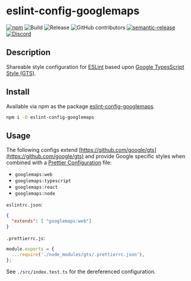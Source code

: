 # eslint-config-googlemaps

[![npm](https://img.shields.io/npm/v/eslint-config-googlemaps)](https://www.npmjs.com/package/eslint-config-googlemaps)
![Build](https://github.com/googlemaps/eslint-config-googlemaps/workflows/Build/badge.svg)
![Release](https://github.com/googlemaps/eslint-plugin-g/workflows/Release/badge.svg)
![GitHub contributors](https://img.shields.io/github/contributors/googlemaps/eslint-config-googlemaps?color=green)
[![semantic-release](https://img.shields.io/badge/%20%20%F0%9F%93%A6%F0%9F%9A%80-semantic--release-e10079.svg)](https://github.com/semantic-release/semantic-release)
[![Discord](https://img.shields.io/discord/676948200904589322?color=6A7EC2&logo=discord&logoColor=ffffff)](https://discord.gg/jRteCzP)

## Description
Shareable style configuration for [ESLint](https://eslint.org/) based upon [Google TypesScript Style (GTS)](https://www.npmjs.com/package/gts).

## Install

Available via npm as the package [eslint-config-googlemaps](https://www.npmjs.com/package/eslint-config-googlemaps).

```sh
npm i -D eslint-config-googlemaps
```

## Usage

The following configs extend [https://github.com/google/gts](https://github.com/google/gts) and provide Google specific styles when combined with a [Prettier Configuration](https://prettier.io/docs/en/configuration.html) file:

- `googlemaps:web`
- `googlemaps:typescript`
- `googlemaps:react`
- `googlemaps:node`

`eslintrc.json`:
```json
{
  "extends": [ "googlemaps:web"]
}
```

`.prettierrc.js`:
```js
module.exports = {
  ...require('./node_modules/gts/.prettierrc.json'),
};
```

See `./src/index.test.ts` for the dereferenced configuration.
